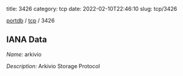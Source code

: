 title: 3426
category: tcp
date: 2022-02-10T22:46:10
slug: tcp/3426

[portdb](/) / [tcp](/category/tcp.html) / 3426


## IANA Data

_Name:_ arkivio

_Description:_ Arkivio Storage Protocol

